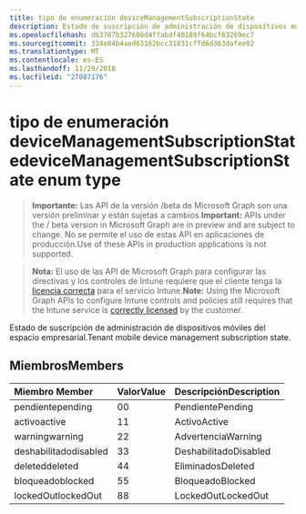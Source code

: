 ```yaml
---
title: tipo de enumeración deviceManagementSubscriptionState
description: Estado de suscripción de administración de dispositivos móviles del espacio empresarial.
ms.openlocfilehash: db3787b327608d4ffabdf40189f64bcf63269ec7
ms.sourcegitcommit: 334e84b4aed63162bcc31831cffd6d363dafee02
ms.translationtype: MT
ms.contentlocale: es-ES
ms.lasthandoff: 11/29/2018
ms.locfileid: "27087176"
---
```

# <a name="devicemanagementsubscriptionstate-enum-type"></a><span data-ttu-id="99720-103">tipo de enumeración deviceManagementSubscriptionState</span><span class="sxs-lookup"><span data-stu-id="99720-103">deviceManagementSubscriptionState enum type</span></span>

> <span data-ttu-id="99720-104">**Importante:** Las API de la versión /beta de Microsoft Graph son una versión preliminar y están sujetas a cambios.</span><span class="sxs-lookup"><span data-stu-id="99720-104">**Important:** APIs under the / beta version in Microsoft Graph are in preview and are subject to change.</span></span> <span data-ttu-id="99720-105">No se permite el uso de estas API en aplicaciones de producción.</span><span class="sxs-lookup"><span data-stu-id="99720-105">Use of these APIs in production applications is not supported.</span></span>

> <span data-ttu-id="99720-106">**Nota:** El uso de las API de Microsoft Graph para configurar las directivas y los controles de Intune requiere que el cliente tenga la [licencia correcta](https://go.microsoft.com/fwlink/?linkid=839381) para el servicio Intune.</span><span class="sxs-lookup"><span data-stu-id="99720-106">**Note:** Using the Microsoft Graph APIs to configure Intune controls and policies still requires that the Intune service is [correctly licensed](https://go.microsoft.com/fwlink/?linkid=839381) by the customer.</span></span>

<span data-ttu-id="99720-107">Estado de suscripción de administración de dispositivos móviles del espacio empresarial.</span><span class="sxs-lookup"><span data-stu-id="99720-107">Tenant mobile device management subscription state.</span></span>
## <a name="members"></a><span data-ttu-id="99720-108">Miembros</span><span class="sxs-lookup"><span data-stu-id="99720-108">Members</span></span>
|<span data-ttu-id="99720-109">Miembro	</span><span class="sxs-lookup"><span data-stu-id="99720-109">Member</span></span>|<span data-ttu-id="99720-110">Valor</span><span class="sxs-lookup"><span data-stu-id="99720-110">Value</span></span>|<span data-ttu-id="99720-111">Descripción</span><span class="sxs-lookup"><span data-stu-id="99720-111">Description</span></span>|
|:---|:---|:---|
|<span data-ttu-id="99720-112">pendiente</span><span class="sxs-lookup"><span data-stu-id="99720-112">pending</span></span>|<span data-ttu-id="99720-113">0</span><span class="sxs-lookup"><span data-stu-id="99720-113">0</span></span>|<span data-ttu-id="99720-114">Pendiente</span><span class="sxs-lookup"><span data-stu-id="99720-114">Pending</span></span>|
|<span data-ttu-id="99720-115">activo</span><span class="sxs-lookup"><span data-stu-id="99720-115">active</span></span>|<span data-ttu-id="99720-116">1</span><span class="sxs-lookup"><span data-stu-id="99720-116">1</span></span>|<span data-ttu-id="99720-117">Activo</span><span class="sxs-lookup"><span data-stu-id="99720-117">Active</span></span>|
|<span data-ttu-id="99720-118">warning</span><span class="sxs-lookup"><span data-stu-id="99720-118">warning</span></span>|<span data-ttu-id="99720-119">2</span><span class="sxs-lookup"><span data-stu-id="99720-119">2</span></span>|<span data-ttu-id="99720-120">Advertencia</span><span class="sxs-lookup"><span data-stu-id="99720-120">Warning</span></span>|
|<span data-ttu-id="99720-121">deshabilitado</span><span class="sxs-lookup"><span data-stu-id="99720-121">disabled</span></span>|<span data-ttu-id="99720-122">3</span><span class="sxs-lookup"><span data-stu-id="99720-122">3</span></span>|<span data-ttu-id="99720-123">Deshabilitado</span><span class="sxs-lookup"><span data-stu-id="99720-123">Disabled</span></span>|
|<span data-ttu-id="99720-124">deleted</span><span class="sxs-lookup"><span data-stu-id="99720-124">deleted</span></span>|<span data-ttu-id="99720-125">4</span><span class="sxs-lookup"><span data-stu-id="99720-125">4</span></span>|<span data-ttu-id="99720-126">Eliminados</span><span class="sxs-lookup"><span data-stu-id="99720-126">Deleted</span></span>|
|<span data-ttu-id="99720-127">bloqueado</span><span class="sxs-lookup"><span data-stu-id="99720-127">blocked</span></span>|<span data-ttu-id="99720-128">5</span><span class="sxs-lookup"><span data-stu-id="99720-128">5</span></span>|<span data-ttu-id="99720-129">Bloqueado</span><span class="sxs-lookup"><span data-stu-id="99720-129">Blocked</span></span>|
|<span data-ttu-id="99720-130">lockedOut</span><span class="sxs-lookup"><span data-stu-id="99720-130">lockedOut</span></span>|<span data-ttu-id="99720-131">8</span><span class="sxs-lookup"><span data-stu-id="99720-131">8</span></span>|<span data-ttu-id="99720-132">LockedOut</span><span class="sxs-lookup"><span data-stu-id="99720-132">LockedOut</span></span>|






